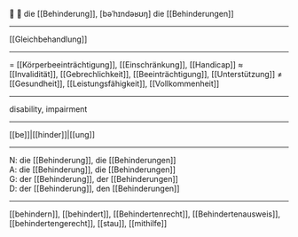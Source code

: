 🔴 🦽 die [[Behinderung]], [bəˈhɪndəʁʊŋ]
die [[Behinderungen]]

---
[[Gleichbehandlung]]

---
= [[Körperbeeinträchtigung]], [[Einschränkung]], [[Handicap]]
≈ [[Invalidität]], [[Gebrechlichkeit]], [[Beeinträchtigung]], [[Unterstützung]]
≠ [[Gesundheit]], [[Leistungsfähigkeit]], [[Vollkommenheit]]

---
disability, impairment

---
[[be]]|[[hinder]]|[[ung]]

---
N: die [[Behinderung]], die [[Behinderungen]]  
A: die [[Behinderung]], die [[Behinderungen]]  
G: der [[Behinderung]], der [[Behinderungen]]  
D: der [[Behinderung]], den [[Behinderungen]]  

---
[[behindern]], [[behindert]], [[Behindertenrecht]], [[Behindertenausweis]], [[behindertengerecht]], [[stau]], [[mithilfe]]